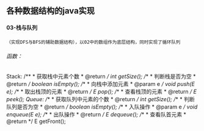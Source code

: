 ## 各种数据结构的java实现 
#### 03-栈与队列
	（实现DFS与BFS的辅助数据结构），以02中的数组作为底层结构，同时实现了循环队列
###### 函数：
Stack:
	/**
     * 获取栈中元素个数
     * @return
     */
    int getSize();
    /**
     * 判断栈是否为空
     * @return
     */
    boolean isEmpty();
    /**
     * 向栈中添加元素
     * @param e
     */
    void push(E e);
    /**
     * 取出栈顶的元素
     * @return
     */
    E pop();
    /**
     * 查看栈顶的元素
     * @return
     */
    E peek();
Queue:
	/**
     * 获取队列中元素的个数
     * @return
     */
    int getSize();
    /**
     * 判断队列是否为空
     * @return
     */
    boolean isEmpty();
    /**
     * 入队操作
     * @param e
     */
    void enqueue(E e);
    /**
     * 出队操作
     * @return
     */
    E dequeue();
    /**
     * 查看队首元素
     * @return
     */
    E getFront();